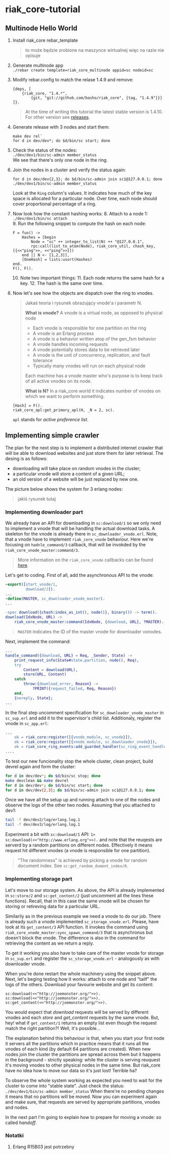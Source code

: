 riak_core-tutorial
==================

## Multinode Hello World ##

1. Install riak_core rebar_template

    > to może będzie zrobione na maszynce wirtualnej więc na razie nie opisuje
    
2. Generate multinode app  
`./rebar create template=riak_core_multinode appid=sc nodeid=sc`
3. Modify rebar.config to match the relase 1.4.9 and remove:  
   ```
   {deps, [
       {riak_core, "1.4.*",
           {git, "git://github.com/basho/riak_core", {tag, "1.4.9"}}}
   ]}.
   ```

    > At the time of writing this tutorial the latest stable version
    > is 1.4.10. For other version see [releases](https://github.com/basho/riak_core/releases).

4. Generate release with 3 nodes and start them:  
   ```
   make dev rel`  
   for d in dev/dev*; do $d/bin/sc start; done
   ```
5. Check the status of the nodes:  
`./dev/dev1/bin/sc-admin member_status`  
We see that there's only one node in the ring.
6. Join the nodes in a cluster and verify the status again:  
   ```
   for d in dev/dev{2,3}; do $d/bin/sc-admin join sc1@127.0.0.1; done  
   ./dev/dev1/bin/sc-admin member_status  
   ```
   
   Look at the `Ring` column's values. It indicates how much of the key
   space is allocated for a particular node. Over time, each node should
   cover proportional percentage of a ring.
7. Now look how the constant hashing works:
    8. Attach to a node 1:  
       `./dev/dev1/bin/sc attach`  
    9. Run the following snippet to compute the hash on each node:
    ```
    F = fun() ->
        Hashes = [begin
            Node = "sc" ++ integer_to_list(N) ++ "@127.0.0.1",
            rpc:call(list_to_atom(Node), riak_core_util, chash_key, [{<<"ping">>, <<"ping">>}])
        end || N <- [1,2,3]],
        [OneHash] = lists:usort(Hashes)
    end.
    F(), F().
    ```
    10. Note two important things:
        11. Each node returns the same hash for a key.
        12. The hash is the same over time.
13. Now let's see how the objects are dispatch over the ring to vnodes.

    > Jakaś teoria i rysunek obrazujący vnode'a i parametr N.
    >
    > **What is vnode?**
    > A vnode is a virtual node, as opposed to physical node
    > * Each vnode is responsible for one partition on the ring
    > * A vnode is an Erlang process
    > * A vnode is a behavior written atop of the gen_fsm behavior
    > * A vnode handles incoming requests
    > * A vnode potentially stores data to be retrieved later
    > * A vnode is the unit of concurrency, replication, and fault tolerance
    > * Typically many vnodes will run on each physical node
    > 
    > Each machine has a vnode master who's purpose is to keep
    > track of all active vnodes on its node.
    >
    > **What is N?**
    > In a riak_core world it indicates number of vnodes on which we
    > want to perform something. 

    ```
    [Hash] = F().
    riak_core_apl:get_primary_apl(H, _N = 2, sc).
    ```

    `apl` stands for *active preference list*.

## Implementing simple crawler ##

The plan for the next step is to implement a distributed internet
crawler that will be able to download websites and just store them for
later retrieval. The desing is as follows:
* downloading will take place on random vnodes in the cluster;
* a particular vnode will store a content of a given URL;
* an old version of a website will be just replaced by new one.

The picture below shows the system for 3 erlang nodes:
> jakiś rysunek tutaj

### Implementing downloader part  ###

We already have an API for downloading in `sc:download/1` so we only
need to implement a vnode that will be handling the actual download
tasks. A skeleton for the vnode is already there in
`sc_downloader_vnode.erl`. Note, that a vnode have to implement
`riak_core_vnode` behaviour. Here we're focusing on `hadnle_command/3`
callback, that will be invokded by the `riak_core_vnode_master:command/3`.

> More information on the `riak_core_vnode` callbacks can be found
> [here](https://github.com/vitormazzi/try-try-try/tree/master/2011/riak-core-the-vnode#life-cycle-callbacks).

Let's get to coding. First of all, add the asynchronous API to the
vnode:
```erlang
-export([start_vnode/1,
         download/2]).
...
-define(MASTER, sc_downloader_vnode_master).
...

-spec download({chash:index_as_int(), node()}, binary()) -> term().
download(IdxNode, URL) ->
    riak_core_vnode_master:command(IdxNode, {download, URL}, ?MASTER).
```

> `MASTER` indicates the ID of the master vnode for downloader vonodes.

Next, implement the command:
```erlang
...
handle_command({download, URL} = Req, _Sender, State) ->
    print_request_info(State#state.partition, node(), Req),
    try
        Content = download(URL),
        store(URL, Content)
    catch
        throw:{download_error, Reason} ->
            ?PRINT({request_failed, Req, Reason})
    end,
    {noreply, State};
...
```

In the final step uncomment specification for
`sc_downloader_vnode_master` in `sc_sup.erl` and add it to
the supervisor's child list. Additionaly, register the vnode in
`sc_app.erl`:
```erlang
...
    ok = riak_core:register([{vnode_module, sc_vnode}]),
    ok = riak_core:register([{vnode_module, sc_downloader_vnode}]),
    ok = riak_core_ring_events:add_guarded_handler(sc_ring_event_handler, []),
....
```

To test our new funcionality stop the whole cluster, clean project,
build devrel again and form the cluster:
```bash
for d in dev/dev*; do $d/bin/sc stop; done
make devclean && make devrel
for d in dev/dev*; do $d/bin/sc start; done
for d in dev/dev{2,3}; do $d/bin/sc-admin join sc1@127.0.0.1; done
```
Once we have all the setup up and running attach to one of the nodes
and observe the logs of the other two nodes. Assuming that you attached
to dev1:
```bash
tail -f dev/dev2/log/erlang.log.1
tail -f dev/dev3/log/erlang.log.1
```

Experiment a bit with `sc:download/1` API:
`1> sc:download(<<"http://www.erlang.org">>).` and note that the
reuqests are serverd by a random partitions on different nodes.
Effectively it means request hit different vnodes (a vnode is
responsible for one partition).

> "The randomness" is achieved by picking a vnode for random document
>  index. See `sc:get_random_dument_index/0`.

### Implementing storage part ###

Let's move to our storage system. As above, the API is already
implemented in `sc:store/2` and `sc:get_content/2` (just uncomment
all the lines these functions). Recall, that in this case the same
vnode will be chosen for storing or retireving data for a particular URL.

Similarily as in the previous example we need a vnode to do our job.
There is already such a vnode implemented `sc_storage_vnode.erl`.
Please, have look at its `get_content/3` API function. It invokes
the command using `riak_core_vnode_master:sync_spawn_command/3` that
is asynchronus but doesn't block the vnode. The difference is also
in the command for retrieving the content as we return a reply.

To get it working you also have to take care of the master vnode for
storage in `sc_sup.erl` and register the `sc_storage_vnode.erl` -
analogously as with downloader vnode.

When you're done restart the whole machinery using the snippet above.
Next, let's beging testing how it works: attach to one node and "tailf"
the logs of the others. Download your favourie website and get
its content:
```
sc:download(<<"http://joemonster.org/">>).
sc:download(<<"http://joemonster.org/">>).
sc:get_content(<<"http://joemonster.org/">>).
```

You would expect that *download* requests will be served by different
vnodes and each *store* and *get_content* requests by the same vnode.
But, hey! what if `get_content/1` returns an empty list even though
the request match the right partition?! Well, it's possible...

The explanation behind this behaviour is that, when you start your
first node it servers all the partitions which in practice means that
it runs all the vnodes of each kind (by default 64 partitions are
created). When new nodes join the cluster the partitions are spread
across them but it happens in the background - strictly speaking: while
the cluster is serving reuquest it's moving vnodes to other physical
nodes in the same time. But riak_core have no idea how to move our
data so it's just lost! Terrible ha?

To observe the whole system working as expected you need to wait for
the cluster to come into "stable state". Just check the status:
`./dev/dev1/bin/sc-admin member_status`
When there're no pending changes it means that no partitions will be
moved. Now you can experiment again and make sure, that requests are
served by appropriate partitions, vnodes and nodes.

In the next part I'm going to explain how to prepare for moving
a vnode: so called *handoff*.

### Notatki ###
1. Erlang R15B03 jest potrzebny
   

